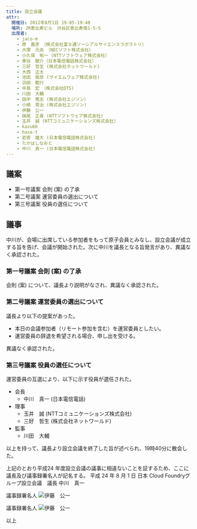 ```yaml
---
title: 設立会議
attr:
  開催日: 2012年8月1日 19:05-19:40
  場所: JR恵比寿ビル　渋谷区恵比寿南1-5-5
  出席者:
    - jaco-m
    - 原　嘉彦　（株式会社富士通ソーシアルサイエンスラボラトリ）
    - 大塚　元央　（NECソフト株式会社）
    - 小久保　祐一 (NTTソフトウェア株式会社）
    - 車谷　駿介（日本電信電話株式会社）
    - 三好　哲生 (株式会社ネットワールド)
    - 大西　正太
    - 池田　俊彦 (ヴイエムウェア株式会社)
    - 浜田　範行
    - 中島　宏　（株式会社DTS)
    - 川田　大輔
    - 田中　篤志 (株式会社エジソン）
    - 小嶋　秀治 (株式会社エジソン)
    - 伊藤　公一
    - 妹尾　正身 (NTTソフトウェア株式会社)
    - 玉井　誠 (NTTコミュニケーションズ株式会社)
    - kazu66
    - hase-t
    - 岩嵜　雄大 (日本電信電話株式会社)
    - たかはしなおと
    - 中川　真一 (日本電信電話株式会社)
---
```


## 議案

* 第一号議案 会則 (案) の了承
* 第二号議案 運営委員の選出について
* 第三号議案 役員の選任について

## 議事

中川が、会場に出席している参加者をもって原子会員とみなし、設立会議が成立する旨を告げ、会議が開始された。次に中川を議長となる旨発言があり、異議なく承認された。

### 第一号議案 会則 (案) の了承
会則 (案) について、議長より説明がなされ、異議なく承認された。

### 第二号議案 運営委員の選出について

議長より以下の提案があった。

* 本日の会議参加者（リモート参加を含む）を運営委員としたい。
* 運営委員の辞退を希望される場合、申し出を受ける。

異議なく承認された。

### 第三号議案 役員の選任について

運営委員の互選により、以下に示す役員が選任された。

* 会長
  * 中川　真一 (日本電信電話)
* 理事
  * 玉井　誠 (NTTコミュニケーションズ株式会社)
  * 三好　哲生 (株式会社ネットワールド)
* 監事
  * 川田　大輔

以上を持って、議長より設立会議を終了した旨が述べられ、19時40分に散会した。

上記のとおり平成24 年度設立会議の議事に相違ないことを証するため、ここに議長及び議事録署名人が記名する。
平成 24 年 8 月 1 日 日本 Cloud Foundryグループ設立会議　議長 中川　真一

議事録署名人 ![伊藤　公一](/group/minutes/2012-08-01/signature_ito.png)

議事録署名人 ![伊藤　公一](/group/minutes/2012-08-01/signature_ikeda.png)

以上